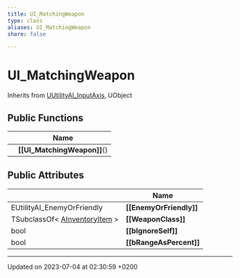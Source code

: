 ```yaml
---
title: UI_MatchingWeapon
type: class
aliases: UI_MatchingWeapon
share: false

---
```


# UI_MatchingWeapon





Inherits from [UUtilityAI_InputAxis](/docs/SDK/Source/Classes/classUUtilityAI__InputAxis.md), UObject

## Public Functions

|                | Name           |
| -------------- | -------------- |
| | **[[UI_MatchingWeapon]]**() |

## Public Attributes

|                | Name           |
| -------------- | -------------- |
| EUtilityAI_EnemyOrFriendly | **[[EnemyOrFriendly]]**  |
| TSubclassOf< [AInventoryItem](/docs/SDK/Source/Classes/classAInventoryItem.md) > | **[[WeaponClass]]**  |
| bool | **[[bIgnoreSelf]]**  |
| bool | **[[bRangeAsPercent]]**  |

-------------------------------

Updated on 2023-07-04 at 02:30:59 +0200